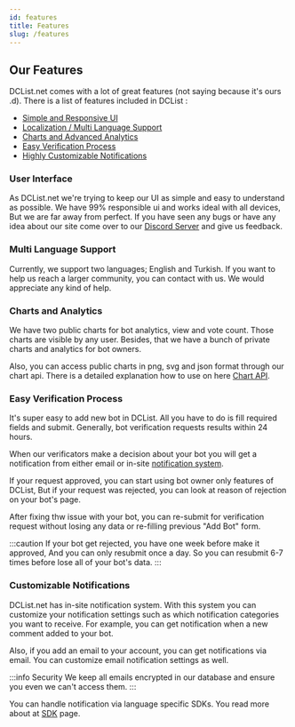 ```yaml
---
id: features
title: Features
slug: /features
---
```


## Our Features

DCList.net comes with a lot of great features (not saying because it's ours .d). There is a list of features
included in DCList :

- [Simple and Responsive UI](#user-interface)
- [Localization / Multi Language Support](#multi-language-support)
- [Charts and Advanced Analytics](#charts-and-analytics)
- [Easy Verification Process](#easy-verification-process)
- [Highly Customizable Notifications](#customizable-notifications)

### User Interface

As DCList.net we're trying to keep our UI as simple and easy to understand as possible. We have 99% responsible ui and
works ideal with all devices, But we are far away from perfect. If you have seen any bugs or have any idea about our site
come over to our [Discord Server](https://discord.gg/e3dQep6gs8) and give us feedback.

### Multi Language Support

Currently, we support two languages; English and Turkish. If you want to help us reach a larger community, you can contact
with us. We would appreciate any kind of help.

### Charts and Analytics

We have two public charts for bot analytics, view and vote count. Those charts are visible by any user. Besides, that we have a bunch of private charts and analytics for bot owners.

Also, you can access public charts in png, svg and json format through our chart api. There is a detailed explanation how to use on here [Chart API](https://google.com).

### Easy Verification Process

It's super easy to add new bot in DCList. All you have to do is fill required fields and submit. Generally, bot verification requests results within 24 hours.

When our verificators make a decision about your bot you will get a notification from either email or in-site [notification system](#customizable-notifications).

If your request approved, you can start using bot owner only features of DCList, But if your request was rejected, you can look at reason of rejection on your bot's page.

After fixing thw issue with your bot, you can re-submit for verification request without losing any data or re-filling previous "Add Bot" form.

:::caution
If your bot get rejected, you have one week before make it approved, And you can only resubmit once a day. So you can resubmit 6-7 times before lose all of your bot's data.
:::


### Customizable Notifications

DCList.net has in-site notification system. With this system you can customize your notification settings such as which notification categories you want to receive.
For example, you can get notification when a new comment added to your bot.

Also, if you add an email to your account, you can get notifications via email. You can customize email notification settings as well.

:::info Security
We keep all emails encrypted in our database and ensure you even we can't access them.
:::

You can handle notification via language specific SDKs. You read more about at [SDK](https://google.com) page.
